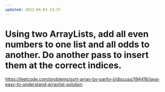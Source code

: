 ```yaml
---
updated: 2022-04-03 13:57
---
```

# Using two ArrayLists, add all even numbers to one list and all odds to another. Do another pass to insert them at the correct indices.

https://leetcode.com/problems/sort-array-by-parity-ii/discuss/194416/java-easy-to-understand-arraylist-solution
